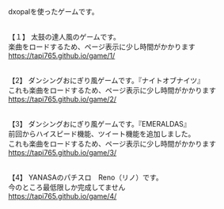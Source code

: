 ﻿dxopalを使ったゲームです。<br><br>

【１】
太鼓の達人風のゲームです。<br>
楽曲をロードするため、ページ表示に少し時間がかかります<br>
https://tapi765.github.io/game/1/<br><br>


【2】
ダンシングおにぎり風ゲームです。『ナイトオブナイツ』<br>
これも楽曲をロードするため、ページ表示に少し時間がかかります<br>
https://tapi765.github.io/game/2/<br><br>


【3】
ダンシングおにぎり風ゲームです。『EMERALDAS』<br>
前回からハイスピード機能、ツイート機能を追加しました。<br>
これも楽曲をロードするため、ページ表示に少し時間がかかります<br>
https://tapi765.github.io/game/3/<br><br>


【4】
YANASAのパチスロ　Reno（リノ）です。<br>
今のところ最低限しか完成してません<br>
https://tapi765.github.io/game/4/<br><br>
